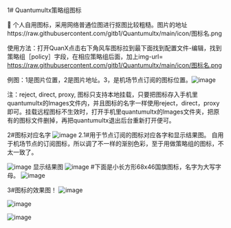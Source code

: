 1# Quantumultx策略组图标

👤 个人自用图标，采用网络普通位图进行抠图比较粗糙。图片的地址https://raw.githubusercontent.com/gitb1/Quantumultx/main/icon/图标名.png

使用方法：打开QuanX点击右下角风车图标拉到最下面找到配置文件-编辑，找到策略组［policy］字段，在相应策略组后面，加上img-url= https://raw.githubusercontent.com/gitb1/Quantumultx/main/icon/图标名.png 

例图：1是图片位置，2是图片地址。3，是机场节点订阅的图标位置。![image](https://raw.githubusercontent.com/gitb1/Quantumultx/main/icon/x/2020.2.JPEG)
  
注：reject, direct, proxy, 图标只支持本地挂载，只要把图标存入手机里quantumultx的lmages文件内，并且图标的名字一样使用reject，direct，proxy即可。挂载远程图标不生效时，打开手机里quantumultx的lmages文件夹，把原有的图标文件删掉，再把quantumultx退出后台重新打开便可。
 
2#图标对应名字
![image](https://raw.githubusercontent.com/gitb1/Quantumultx/main/icon/x/2020.1.JPEG)
2.1#用于节点订阅的图标对应各字和显示结果图。
 自用于机场节点的订阅图标，所以调了不一样的渐别色彩，至于用做策略组的图标，不太一致了。

![image](https://raw.githubusercontent.com/gitb1/Quantumultx/main/icon/x/2020.4.JPEG)
 显示结果图
![image](https://raw.githubusercontent.com/gitb1/Quantumultx/main/icon/x/2020.5.JPG)
#下面是小长方形68x46国旗图标，名字为大写字母。
![image](https://raw.githubusercontent.com/gitb1/Quantumultx/main/icon/x/2020.3.JPEG)



3#图标的效果图！
![image](https://raw.githubusercontent.com/gitb1/Quantumultx/main/icon/x/%233-01.JPEG)

![image](https://raw.githubusercontent.com/gitb1/Quantumultx/main/icon/x/%233-02.JPEG)

![image](https://raw.githubusercontent.com/gitb1/Quantumultx/main/icon/x/%233-03.JPEG)

